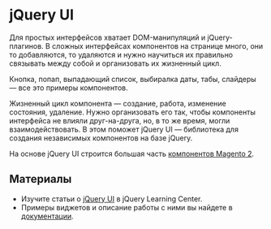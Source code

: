 # jQuery UI
Для простых интерфейсов хватает DOM-манипуляций и jQuery-плагинов. В сложных интерфейсах компонентов на странице много, они то добавляются, то удаляются и нужно научиться их правильно связывать между собой и организовать их жизненный цикл.

Кнопка, попап, выпадающий список, выбиралка даты, табы, слайдеры — все это примеры компонентов.

Жизненный цикл компонента — создание, работа, изменение состояния, удаление. Нужно организовать его так, чтобы компоненты интерфейса не влияли друг-на-друга, но, в то же время, могли взаимодействовать. В этом поможет jQuery UI — библиотека для создания независимых компонентов на базе jQuery.

На основе jQuery UI строится большая часть [компонентов Magento 2](https://devdocs.magento.com/guides/v2.2/javascript-dev-guide/widgets/jquery-widgets-about.html).

## Материалы
* Изучите статьи о [jQuery UI](https://learn.jquery.com/jquery-ui/) в jQuery Learning Center.
* Примеры виджетов и описание работы с ними вы найдете в [документации](https://jqueryui.com/).

